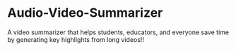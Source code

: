 # Audio-Video-Summarizer
A video summarizer that helps students, educators, and everyone save time by generating key highlights from long videos!!
